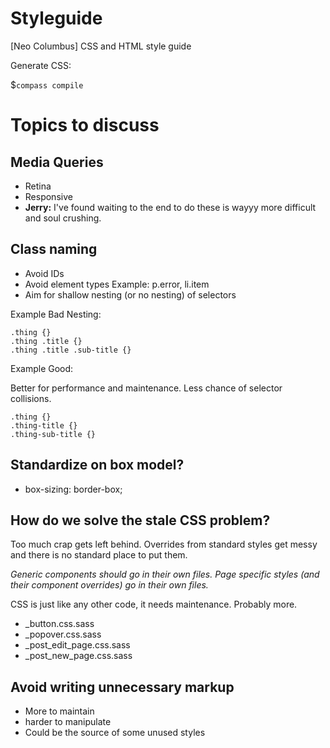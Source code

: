 Styleguide
==========

[Neo Columbus] CSS and HTML style guide

Generate CSS:

$`compass compile`




Topics to discuss
==========

## Media Queries
  * Retina
  * Responsive
  * **Jerry:** I've found waiting to the end to do these is wayyy more difficult and soul crushing.


## Class naming
  * Avoid IDs
  * Avoid element types Example: p.error, li.item
  * Aim for shallow nesting (or no nesting) of selectors

Example Bad Nesting:

	.thing {}
	.thing .title {}
	.thing .title .sub-title {}

Example Good:

Better for performance and maintenance. Less chance of selector collisions. 

	.thing {}
	.thing-title {}
	.thing-sub-title {}

## Standardize on box model?
  * box-sizing: border-box;


## How do we solve the stale CSS problem?
Too much crap gets left behind. Overrides from standard styles get messy and there is no standard place to put them.

_Generic components should go in their own files. Page specific styles (and their component overrides) go in their own files._

CSS is just like any other code, it needs maintenance. Probably more.

  * _button.css.sass
  * _popover.css.sass
  * _post_edit_page.css.sass
  * _post_new_page.css.sass

## Avoid writing unnecessary markup
  * More to maintain
  * harder to manipulate
  * Could be the source of some unused styles
